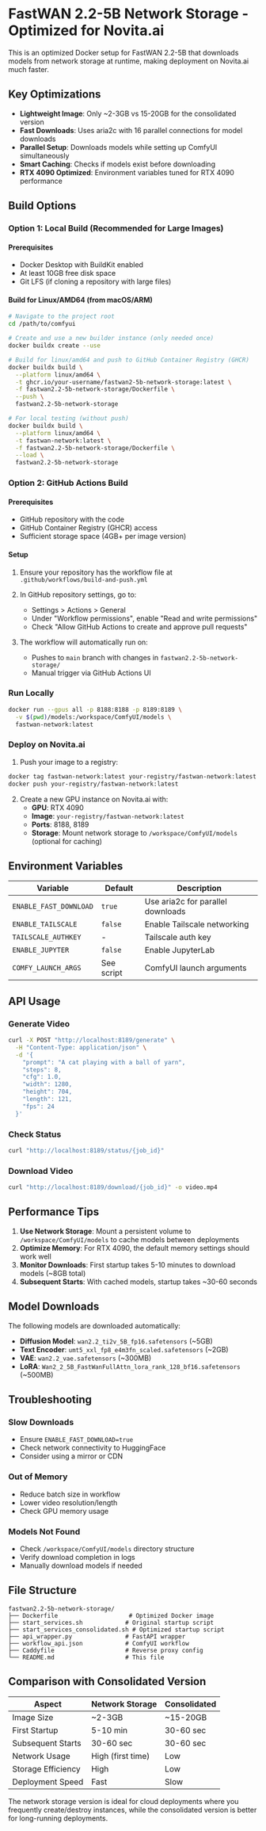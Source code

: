 # FastWAN 2.2-5B Network Storage - Optimized for Novita.ai

This is an optimized Docker setup for FastWAN 2.2-5B that downloads models from network storage at runtime, making deployment on Novita.ai much faster.

## Key Optimizations

- **Lightweight Image**: Only ~2-3GB vs 15-20GB for the consolidated version
- **Fast Downloads**: Uses aria2c with 16 parallel connections for model downloads
- **Parallel Setup**: Downloads models while setting up ComfyUI simultaneously
- **Smart Caching**: Checks if models exist before downloading
- **RTX 4090 Optimized**: Environment variables tuned for RTX 4090 performance

## Build Options

### Option 1: Local Build (Recommended for Large Images)

#### Prerequisites
- Docker Desktop with BuildKit enabled
- At least 10GB free disk space
- Git LFS (if cloning a repository with large files)

#### Build for Linux/AMD64 (from macOS/ARM)

```bash
# Navigate to the project root
cd /path/to/comfyui

# Create and use a new builder instance (only needed once)
docker buildx create --use

# Build for linux/amd64 and push to GitHub Container Registry (GHCR)
docker buildx build \
  --platform linux/amd64 \
  -t ghcr.io/your-username/fastwan2-5b-network-storage:latest \
  -f fastwan2.2-5b-network-storage/Dockerfile \
  --push \
  fastwan2.2-5b-network-storage

# For local testing (without push)
docker buildx build \
  --platform linux/amd64 \
  -t fastwan-network:latest \
  -f fastwan2.2-5b-network-storage/Dockerfile \
  --load \
  fastwan2.2-5b-network-storage
```

### Option 2: GitHub Actions Build

#### Prerequisites
- GitHub repository with the code
- GitHub Container Registry (GHCR) access
- Sufficient storage space (4GB+ per image version)

#### Setup
1. Ensure your repository has the workflow file at `.github/workflows/build-and-push.yml`
2. In GitHub repository settings, go to:
   - Settings > Actions > General
   - Under "Workflow permissions", enable "Read and write permissions"
   - Check "Allow GitHub Actions to create and approve pull requests"

3. The workflow will automatically run on:
   - Pushes to `main` branch with changes in `fastwan2.2-5b-network-storage/`
   - Manual trigger via GitHub Actions UI

### Run Locally

```bash
docker run --gpus all -p 8188:8188 -p 8189:8189 \
  -v $(pwd)/models:/workspace/ComfyUI/models \
  fastwan-network:latest
```

### Deploy on Novita.ai

1. Push your image to a registry:
```bash
docker tag fastwan-network:latest your-registry/fastwan-network:latest
docker push your-registry/fastwan-network:latest
```

2. Create a new GPU instance on Novita.ai with:
   - **GPU**: RTX 4090
   - **Image**: `your-registry/fastwan-network:latest`
   - **Ports**: 8188, 8189
   - **Storage**: Mount network storage to `/workspace/ComfyUI/models` (optional for caching)

## Environment Variables

| Variable | Default | Description |
|----------|---------|-------------|
| `ENABLE_FAST_DOWNLOAD` | `true` | Use aria2c for parallel downloads |
| `ENABLE_TAILSCALE` | `false` | Enable Tailscale networking |
| `TAILSCALE_AUTHKEY` | - | Tailscale auth key |
| `ENABLE_JUPYTER` | `false` | Enable JupyterLab |
| `COMFY_LAUNCH_ARGS` | See script | ComfyUI launch arguments |

## API Usage

### Generate Video

```bash
curl -X POST "http://localhost:8189/generate" \
  -H "Content-Type: application/json" \
  -d '{
    "prompt": "A cat playing with a ball of yarn",
    "steps": 8,
    "cfg": 1.0,
    "width": 1280,
    "height": 704,
    "length": 121,
    "fps": 24
  }'
```

### Check Status

```bash
curl "http://localhost:8189/status/{job_id}"
```

### Download Video

```bash
curl "http://localhost:8189/download/{job_id}" -o video.mp4
```

## Performance Tips

1. **Use Network Storage**: Mount a persistent volume to `/workspace/ComfyUI/models` to cache models between deployments
2. **Optimize Memory**: For RTX 4090, the default memory settings should work well
3. **Monitor Downloads**: First startup takes 5-10 minutes to download models (~8GB total)
4. **Subsequent Starts**: With cached models, startup takes ~30-60 seconds

## Model Downloads

The following models are downloaded automatically:

- **Diffusion Model**: `wan2.2_ti2v_5B_fp16.safetensors` (~5GB)
- **Text Encoder**: `umt5_xxl_fp8_e4m3fn_scaled.safetensors` (~2GB)
- **VAE**: `wan2.2_vae.safetensors` (~300MB)
- **LoRA**: `Wan2_2_5B_FastWanFullAttn_lora_rank_128_bf16.safetensors` (~500MB)

## Troubleshooting

### Slow Downloads
- Ensure `ENABLE_FAST_DOWNLOAD=true`
- Check network connectivity to HuggingFace
- Consider using a mirror or CDN

### Out of Memory
- Reduce batch size in workflow
- Lower video resolution/length
- Check GPU memory usage

### Models Not Found
- Check `/workspace/ComfyUI/models` directory structure
- Verify download completion in logs
- Manually download models if needed

## File Structure

```
fastwan2.2-5b-network-storage/
├── Dockerfile                    # Optimized Docker image
├── start_services.sh            # Original startup script
├── start_services_consolidated.sh # Optimized startup script
├── api_wrapper.py               # FastAPI wrapper
├── workflow_api.json            # ComfyUI workflow
├── Caddyfile                    # Reverse proxy config
└── README.md                    # This file
```

## Comparison with Consolidated Version

| Aspect | Network Storage | Consolidated |
|--------|----------------|--------------|
| Image Size | ~2-3GB | ~15-20GB |
| First Startup | 5-10 min | 30-60 sec |
| Subsequent Starts | 30-60 sec | 30-60 sec |
| Network Usage | High (first time) | Low |
| Storage Efficiency | High | Low |
| Deployment Speed | Fast | Slow |

The network storage version is ideal for cloud deployments where you frequently create/destroy instances, while the consolidated version is better for long-running deployments.